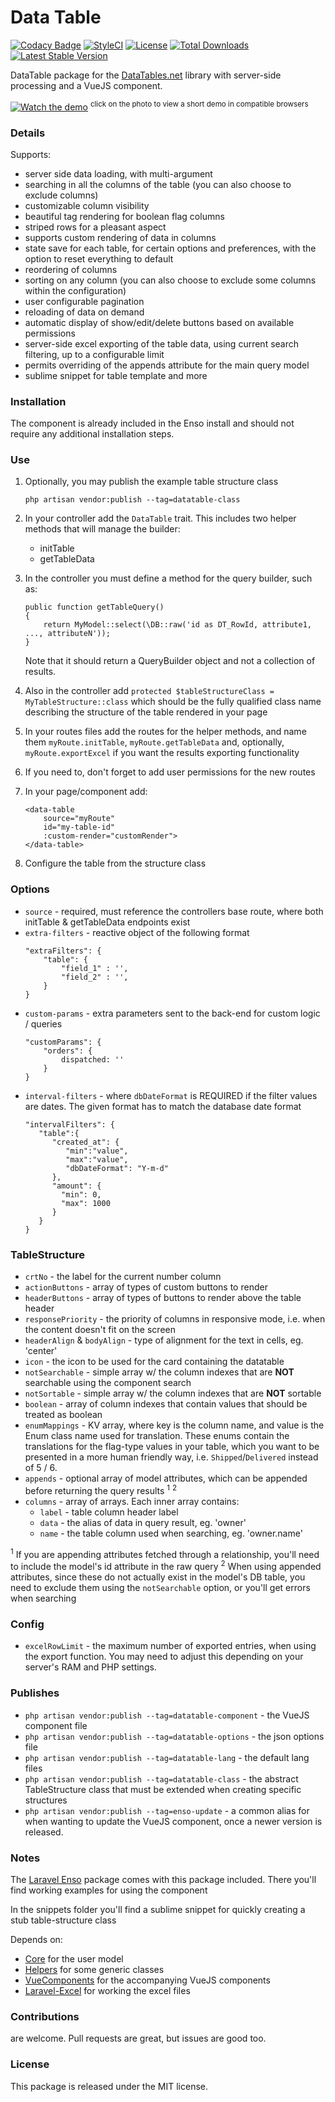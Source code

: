 <!--h-->
# Data Table
[![Codacy Badge](https://api.codacy.com/project/badge/Grade/ee67de45d1f14dbd98eb72c8cf972902)](https://www.codacy.com/app/laravel-enso/DataTable?utm_source=github.com&amp;utm_medium=referral&amp;utm_content=laravel-enso/DataTable&amp;utm_campaign=Badge_Grade)
[![StyleCI](https://styleci.io/repos/85495802/shield?branch=master)](https://styleci.io/repos/85495802)
[![License](https://poser.pugx.org/laravel-enso/datatable/license)](https://https://packagist.org/packages/laravel-enso/datatable)
[![Total Downloads](https://poser.pugx.org/laravel-enso/datatable/downloads)](https://packagist.org/packages/laravel-enso/datatable)
[![Latest Stable Version](https://poser.pugx.org/laravel-enso/datatable/version)](https://packagist.org/packages/laravel-enso/datatable)
<!--/h-->

DataTable package for the [DataTables.net](https://datatables.net/) library with server-side processing and a VueJS component.

[![Watch the demo](https://laravel-enso.github.io/datatable/screenshots/bulma_001_thumb.png)](https://laravel-enso.github.io/datatable/videos/bulma_demo_01.webm)
<sup>click on the photo to view a short demo in compatible browsers</sup>

### Details
Supports:
- server side data loading, with multi-argument
- searching in all the columns of the table (you can also choose to exclude columns)
- customizable column visibility
- beautiful tag rendering for boolean flag columns
- striped rows for a pleasant aspect
- supports custom rendering of data in columns
- state save for each table, for certain options and preferences, with the option to reset everything to default
- reordering of columns
- sorting on any column (you can also choose to exclude some columns within the configuration)
- user configurable pagination
- reloading of data on demand
- automatic display of show/edit/delete buttons based on available permissions
- server-side excel exporting of the table data, using current search filtering, up to a configurable limit
- permits overriding of the appends attribute for the main query model
- sublime snippet for table template
and more

### Installation

The component is already included in the Enso install and should not require any additional installation steps.

### Use

1. Optionally, you may publish the example table structure class
    ```
    php artisan vendor:publish --tag=datatable-class
    ```    

2. In your controller add the `DataTable` trait. This includes two helper methods that will manage the builder:
	- initTable
	- getTableData
	
3. In the controller you must define a method for the query builder, such as:
    ```
    public function getTableQuery()
    {
        return MyModel::select(\DB::raw('id as DT_RowId, attribute1, ..., attributeN'));
    }
    ```

    Note that it should return a QueryBuilder object and not a collection of results.

4. Also in the controller add `protected $tableStructureClass = MyTableStructure::class` which should be the fully qualified class name describing the structure of the table rendered in your page

5. In your routes files add the routes for the helper methods, and name them `myRoute.initTable`, `myRoute.getTableData` and, optionally, `myRoute.exportExcel` if you want the results exporting functionality

6. If you need to, don't forget to add user permissions for the new routes

7. In your page/component add:
    ```
    <data-table
        source="myRoute"
        id="my-table-id"
        :custom-render="customRender">
    </data-table>
    ```

8. Configure the table from the structure class

### Options

- `source` - required, must reference the controllers base route, where both initTable & getTableData endpoints exist
- `extra-filters` - reactive object of the following format
    ```
    "extraFilters": {
        "table": {
            "field_1" : '',
            "field_2" : '',
        }
    }
    ```
- `custom-params` - extra parameters sent to the back-end for custom logic / queries
    ```
    "customParams": {
        "orders": {
            dispatched: ''
        }
    }
    ```
- `interval-filters` - where `dbDateFormat` is REQUIRED if the filter values are dates. The given format has to match the database date format
    ```
    "intervalFilters": {
       "table":{
          "created_at": {
             "min":"value",
             "max":"value",
             "dbDateFormat": "Y-m-d"
          },
          "amount": {
            "min": 0,
            "max": 1000
          }
       }
    }
    ```

### TableStructure
  - `crtNo` - the label for the current number column
  - `actionButtons` - array of types of custom buttons to render
  - `headerButtons` - array of types of buttons to render above the table header
  - `responsePriority` - the priority of columns in responsive mode, i.e. when the content doesn't fit on the screen 
  - `headerAlign` & `bodyAlign` - type of alignment for the text in cells, eg. 'center'
  - `icon` - the icon to be used for the card containing the datatable
  - `notSearchable` - simple array w/ the column indexes that are **NOT** searchable using the component search
  - `notSortable` - simple array w/ the column indexes that are **NOT** sortable
  - `boolean` - array of column indexes that contain values that should be treated as boolean
  - `enumMappings` - KV array, where key is the column name, and value is the Enum class name used for translation. These enums contain the translations for the flag-type values in your table, which you want to be presented in a more human friendly way, i.e. `Shipped`/`Delivered` instead of 5 / 6.
  - `appends` - optional array of model attributes, which can be appended before returning the query results <sup>1</sup> <sup>2</sup>
  - `columns` - array of arrays. Each inner array contains:
     - `label` - table column header label
     - `data` - the alias of data in query result, eg. 'owner'
     - `name` - the table column used when searching, eg. 'owner.name'

<sup>1</sup> If you are appending attributes fetched through a relationship, you'll need to include the model's id attribute in the raw query
<sup>2</sup> When using appended attributes, since these do not actually exist in the model's DB table, you need to exclude them using the `notSearchable` option, or you'll get errors when searching

### Config

  - `excelRowLimit` - the maximum number of exported entries, when using the export function. You may need to adjust this depending on your server's RAM and PHP settings.

### Publishes

- `php artisan vendor:publish --tag=datatable-component` - the VueJS component file
- `php artisan vendor:publish --tag=datatable-options` - the json options file
- `php artisan vendor:publish --tag=datatable-lang` - the default lang files
- `php artisan vendor:publish --tag=datatable-class` - the abstract TableStructure class that must be extended when creating specific structures
- `php artisan vendor:publish --tag=enso-update` - a common alias for when wanting to update the VueJS component,
once a newer version is released.

### Notes

The [Laravel Enso](https://github.com/laravel-enso/Enso) package comes with this package included. There you'll find working examples for using the component

In the snippets folder you'll find a sublime snippet for quickly creating a stub table-structure class

Depends on:
 - [Core](https://github.com/laravel-enso/Core) for the user model 
 - [Helpers](https://github.com/laravel-enso/Helpers) for some generic classes
 - [VueComponents](https://github.com/laravel-enso/VueComponents) for the accompanying VueJS components 
 - [Laravel-Excel](https://github.com/Maatwebsite/Laravel-Excel) for working the excel files


<!--h-->
### Contributions

are welcome. Pull requests are great, but issues are good too.

### License

This package is released under the MIT license.
<!--/h-->